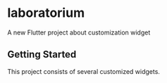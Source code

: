 # laboratorium

A new Flutter project about customization widget

## Getting Started

This project consists of several customized widgets.

